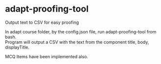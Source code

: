 # adapt-proofing-tool
Output text to CSV for easy proofing

In adapt course folder, by the config.json file, run adapt-proofing-tool from bash.  
Program will output a CSV with the text from the component title, body, displayTitle.  

MCQ Items have been implemented also.
